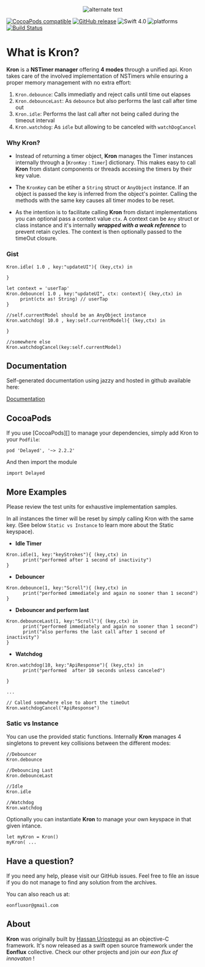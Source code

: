 <p align="center"> 
    <img src="https://res.cloudinary.com/dmje5xfzh/image/upload/v1536538700/static/kron-logo.png" alt="alternate text">
 </p>

[![CocoaPods compatible](https://img.shields.io/cocoapods/v/Delayed.svg)](#cocoapods) 
[![GitHub release](https://img.shields.io/github/release/eonfluxor/kron.svg)](https://github.com/eonfluxor/delay/releases) 
![Swift 4.0](https://img.shields.io/badge/Swift-4.1-orange.svg) 
![platforms](https://img.shields.io/cocoapods/p/Delayed.svg)
[![Build Status](https://travis-ci.org/eonfluxor/kron.svg?branch=master)](https://travis-ci.org/eonfluxor/kron)



# What is Kron?
**Kron** is a **NSTimer manager** offering **4 modes** through a unified api. Kron takes care of the involved implementation of NSTimers while ensuring a proper memory management with no extra effort:

1. `Kron.debounce`: Calls immediatly and reject calls until time out elapses
1. `Kron.debounceLast`: As `debounce` but also performs the last call after time out
1. `Kron.idle`: Performs the last call after not being called during the timeout interval
1. `Kron.watchdog`: As `idle` but allowing to be canceled with `watchDogCancel`

### Why Kron?


* Instead of returning a timer object, **Kron** manages the Timer instances internally through a [`KronKey` : `Timer`]  dictionary. This makes easy to call **Kron** from distant components or threads accesing the timers by their key value.


* The `KronKey` can be etiher a `String` struct or `AnyObject` instance.  If an object is passed the key is inferred from the object's pointer. Calling the methods with the same key causes all timer modes to be reset.


* As the intention is to facilitate calling **Kron** from distant implementations you can optional pass a context value `ctx`. A context can be `Any` struct or class instance and it's internally ***wrapped with a weak reference***  to prevent retain cycles. The context is then optionally passed to the timeOut closure.


### Gist

```
Kron.idle( 1.0 , key:"updateUI"){ (key,ctx) in
     
}
```

```
let context = 'userTap'
Kron.debounce( 1.0 , key:"updateUI", ctx: context){ (key,ctx) in
     print(ctx as! String) // userTap
}
```

```
//self.currentModel should be an AnyObject instance
Kron.watchdog( 10.0 , key:self.currentModel){ (key,ctx) in
           
}

//somewhere else
Kron.watchdogCancel(key:self.currentModel)

```

## Documentation

Self-generated documentation using jazzy and hosted in github available here:

[Documentation](https://eonfluxor.github.io/kron/)

## CocoaPods

If you use [CocoaPods][] to manage your dependencies, simply add
Kron to your `Podfile`:

```
pod 'Delayed', '~> 2.2.2'
```

And then import the module

```
import Delayed
```
   
   
## More Examples

Please review the test units for exhaustive implementation samples.

In all instances the timer will be reset by simply calling Kron with the same key. (See below `Static vs Instance` to learn more about the Static keyspace).

* **Idle Timer**


```
Kron.idle(1, key:"keyStrokes"){ (key,ctx) in
      print("performed after 1 second of inactivity")
}
```

* **Debouncer**

```
Kron.debounce(1, key:"Scroll"){ (key,ctx) in
      print("performed immediately and again no sooner than 1 second")
}
```

* **Debouncer and perform last**

```
Kron.debounceLast(1, key:"Scroll"){ (key,ctx) in
      print("performed immediately and again no sooner than 1 second")
      print("also performs the last call after 1 second of inactivity")
}
```

* **Watchdog**

```
Kron.watchdog(10, key:"ApiResponse"){ (key,ctx) in
      print("performed  after 10 seconds unless canceled")

}

...

// Called somewhere else to abort the timeOut
Kron.watchdogCancel("ApiResponse")

```

### Satic vs Instance

You can use the provided static functions. Internally **Kron** manages 4 singletons to prevent key collisions between the different modes:

```
//Debouncer
Kron.debounce

//Debouncing Last
Kron.debounceLast

//Idle
Kron.idle

//Watchdog
Kron.watchdog
```

Optionally you can instantiate **Kron** to manage your own keyspace in that given intance.

```
let myKron = Kron()
myKron( ...
```

## Have a question?
If you need any help, please visit our GitHub issues. Feel free to file an issue if you do not manage to find any solution from the archives.

You can also reach us at: 

`eonfluxor@gmail.com `

## About

**Kron** was originally built by [Hassan Uriostegui](http://linkedin.com/in/hassanvfx) as an objective-C framework. It's now released as a swift open source framework under the **Eonflux** collective. Check our other projects and join our *eon flux of innovaton* !
